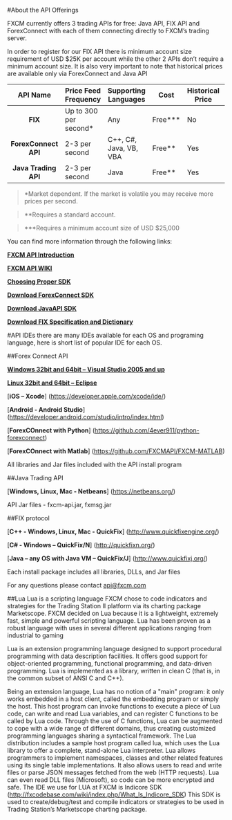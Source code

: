﻿#About the API Offerings

FXCM currently offers 3 trading APIs for free:  Java API, FIX API and ForexConnect with each of them connecting directly to FXCM’s trading server.
 
In order to register for our FIX API there is minimum account size requirement of USD $25K per account while the other 2 APIs don’t require a minimum account size. It is also very important to note that historical prices are available only via ForexConnect and Java API

|API Name|Price Feed Frequency|Supporting Languages|Cost|Historical Price|Support CFD|Support MT4|
|:---:|---|---|---|---|---|---|
|**FIX**|Up to 300 per second*|Any|Free***|No|Yes|No|
|**ForexConnect API**|2-3 per second|C++, C#, Java, VB, VBA|Free**|Yes|Yes|Limited Yes|
|**Java Trading API**|2-3 per second|Java|Free**|Yes|Yes|Limited Yes|


>*Market dependent. If the market is volatile you may receive more prices per second.

>**Requires a standard account.

>***Requires a minimum account size of USD $25,000


You can find more information through the following links:

[**FXCM API Introduction**](https://www.fxcm.com/services/api-trading/)

[**FXCM API WIKI**](https://apiwiki.fxcorporate.com/doku.php?id=fix_api/)

[**Choosing Proper SDK**](http://fxcodebase.com/wiki/index.php/Choosing_Proper_SDK)

[**Download ForexConnect SDK**](http://www.fxcodebase.com/wiki/index.php/Download)

[**Download JavaAPI SDK**](https://apiwiki.fxcorporate.com/api/java/trading_sdk.zip)

[**Download FIX Specification and Dictionary**](https://www.fxcm.com/forms/eula/)

#API IDEs
there are many IDEs available for each OS and programing language, here is short list of popular IDE for each OS.

##Forex Connect API

[**Windows 32bit and 64bit – Visual Studio 2005 and up**](https://www.visualstudio.com/en-us/downloads/download-visual-studio-vs.aspx)

[**Linux 32bit and 64bit – Eclipse**](https://eclipse.org/)

[**iOS – Xcode**]  (https://developer.apple.com/xcode/ide/)

[**Android - Android Studio**]  (https://developer.android.com/studio/intro/index.html)

[**ForexCOnnect with Python**] (https://github.com/4ever911/python-forexconnect)

[**ForexCOnnect with Matlab**] (https://github.com/FXCMAPI/FXCM-MATLAB)

All libraries and Jar files included with the API install program

##Java Trading API

[**Windows, Linux, Mac  - Netbeans**] (https://netbeans.org/)

API Jar files - fxcm-api.jar, fxmsg.jar

##FIX protocol

[**C++ - Windows, Linux, Mac - QuickFix**] (http://www.quickfixengine.org/)

[**C# - Windows – QuickFix/N**] (http://quickfixn.org/)

[**Java – any OS with Java VM – QuickFix/J**] (http://www.quickfixj.org/)

Each install package includes all libraries, DLLs, and Jar files

For any questions please contact api@fxcm.com

##Lua
Lua is a scripting language FXCM chose to code indicators and strategies for the Trading Station II platform via its charting package Marketscope. 
FXCM decided on Lua because it is a lightweight, extremely fast, simple and powerful scripting language. 
Lua has been proven as a robust language with uses in several different applications ranging from industrial to gaming

Lua is an extension programming language designed to support procedural programming with data description facilities. 
It offers good support for object-oriented programming, functional programming, and data-driven programming. 
Lua is implemented as a library, written in clean C (that is, in the common subset of ANSI C and C++).

Being an extension language, Lua has no notion of a "main" program: 
it only works embedded in a host client, called the embedding program or simply the host. 
This host program can invoke functions to execute a piece of Lua code, can write and read Lua variables, and can register C functions to be called by Lua code. 
Through the use of C functions, Lua can be augmented to cope with a wide range of different domains, thus creating customized programming languages sharing a syntactical framework. 
The Lua distribution includes a sample host program called lua, which uses the Lua library to offer a complete, stand-alone Lua interpreter.
Lua allows programmers to implement namespaces, classes and other related features using its single table implementations. 
It also allows users to read and write files or parse JSON messages fetched from the web (HTTP requests). 
Lua can even read DLL files (Microsoft), so code can be more encrypted and safe.
The IDE we use for LUA at FXCM is Indicore SDK
(http://fxcodebase.com/wiki/index.php/What_Is_Indicore_SDK)
This SDK is used to create/debug/test and compile indicators or strategies to be used in Trading Station’s Marketscope charting package.
